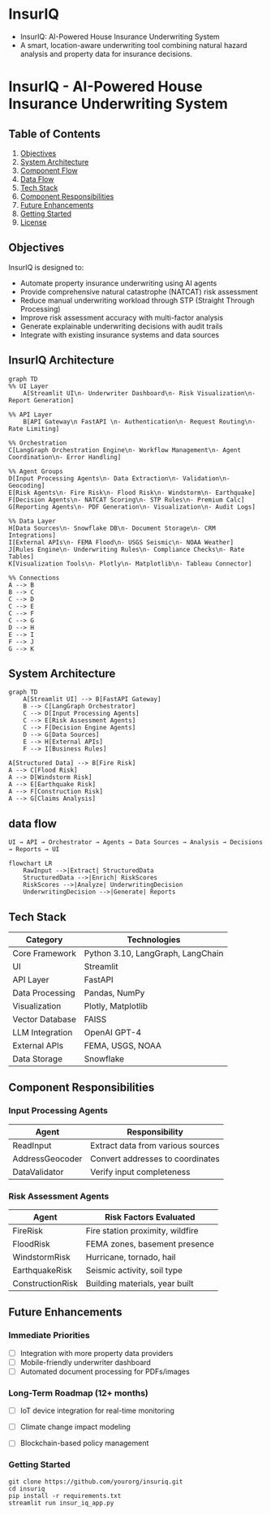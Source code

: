 # InsurIQ
- InsurIQ: AI-Powered House Insurance Underwriting System
- A smart, location-aware underwriting tool combining natural hazard analysis and property data for insurance decisions.

# InsurIQ - AI-Powered House Insurance Underwriting System

## Table of Contents
1. [Objectives](#objectives)
2. [System Architecture](#system-architecture)
3. [Component Flow](#component-flow)
4. [Data Flow](#data-flow)
5. [Tech Stack](#tech-stack)
6. [Component Responsibilities](#component-responsibilities)
7. [Future Enhancements](#future-enhancements)
8. [Getting Started](#getting-started)
9. [License](#license)

## Objectives <a name="objectives"></a>
InsurIQ is designed to:
- Automate property insurance underwriting using AI agents
- Provide comprehensive natural catastrophe (NATCAT) risk assessment
- Reduce manual underwriting workload through STP (Straight Through Processing)
- Improve risk assessment accuracy with multi-factor analysis
- Generate explainable underwriting decisions with audit trails
- Integrate with existing insurance systems and data sources



## InsurIQ Architecture

```mermaid
graph TD
%% UI Layer
    A[Streamlit UI\n- Underwriter Dashboard\n- Risk Visualization\n- Report Generation]

%% API Layer
    B[API Gateway\n FastAPI \n- Authentication\n- Request Routing\n- Rate Limiting]

%% Orchestration
C[LangGraph Orchestration Engine\n- Workflow Management\n- Agent Coordination\n- Error Handling]

%% Agent Groups
D[Input Processing Agents\n- Data Extraction\n- Validation\n- Geocoding]
E[Risk Agents\n- Fire Risk\n- Flood Risk\n- Windstorm\n- Earthquake]
F[Decision Agents\n- NATCAT Scoring\n- STP Rules\n- Premium Calc]
G[Reporting Agents\n- PDF Generation\n- Visualization\n- Audit Logs]

%% Data Layer
H[Data Sources\n- Snowflake DB\n- Document Storage\n- CRM Integrations]
I[External APIs\n- FEMA Flood\n- USGS Seismic\n- NOAA Weather]
J[Rules Engine\n- Underwriting Rules\n- Compliance Checks\n- Rate Tables]
K[Visualization Tools\n- Plotly\n- Matplotlib\n- Tableau Connector]

%% Connections
A --> B
B --> C
C --> D
C --> E
C --> F
C --> G
D --> H
E --> I
F --> J
G --> K
```










## System Architecture <a name="system-architecture"></a>
```mermaid
graph TD
    A[Streamlit UI] --> B[FastAPI Gateway]
    B --> C[LangGraph Orchestrator]
    C --> D[Input Processing Agents]
    C --> E[Risk Assessment Agents]
    C --> F[Decision Engine Agents]
    D --> G[Data Sources]
    E --> H[External APIs]
    F --> I[Business Rules]
```

```graph LR
A[Structured Data] --> B[Fire Risk]
A --> C[Flood Risk]
A --> D[Windstorm Risk]
A --> E[Earthquake Risk]
A --> F[Construction Risk]
A --> G[Claims Analysis]
```

## data flow

```aiignore
UI → API → Orchestrator → Agents → Data Sources → Analysis → Decisions → Reports → UI
```

```aiignore
flowchart LR
    RawInput -->|Extract| StructuredData
    StructuredData -->|Enrich| RiskScores
    RiskScores -->|Analyze| UnderwritingDecision
    UnderwritingDecision -->|Generate| Reports
```

## Tech Stack <a name="tech-stack"></a>

| Category          | Technologies                          |
|-------------------|---------------------------------------|
| Core Framework    | Python 3.10, LangGraph, LangChain     |
| UI                | Streamlit                             |
| API Layer         | FastAPI                               |
| Data Processing   | Pandas, NumPy                         |
| Visualization     | Plotly, Matplotlib                    |
| Vector Database   | FAISS                                 |
| LLM Integration   | OpenAI GPT-4                          |
| External APIs     | FEMA, USGS, NOAA                      |
| Data Storage      | Snowflake                             |

## Component Responsibilities <a name="component-responsibilities"></a>

### Input Processing Agents

| Agent            | Responsibility                          |
|------------------|----------------------------------------|
| ReadInput        | Extract data from various sources      |
| AddressGeocoder  | Convert addresses to coordinates       |
| DataValidator    | Verify input completeness              |

### Risk Assessment Agents

| Agent            | Risk Factors Evaluated                 |
|------------------|----------------------------------------|
| FireRisk         | Fire station proximity, wildfire       |
| FloodRisk        | FEMA zones, basement presence          |
| WindstormRisk    | Hurricane, tornado, hail               |
| EarthquakeRisk   | Seismic activity, soil type            |
| ConstructionRisk | Building materials, year built         |

## Future Enhancements <a name="future-enhancements"></a>

### Immediate Priorities
- [ ] Integration with more property data providers
- [ ] Mobile-friendly underwriter dashboard
- [ ] Automated document processing for PDFs/images

### Long-Term Roadmap (12+ months)
- [ ] IoT device integration for real-time monitoring
- [ ] Climate change impact modeling
- [ ] Blockchain-based policy management


### Getting Started
```aiignore
git clone https://github.com/yourorg/insuriq.git
cd insuriq
pip install -r requirements.txt
streamlit run insur_iq_app.py
```
